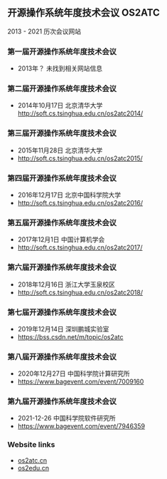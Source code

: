 
## 开源操作系统年度技术会议 OS2ATC
2013 - 2021 历次会议网站

### 第一届开源操作系统年度技术会议
* 2013年？ 未找到相关网站信息

### 第二届开源操作系统年度技术会议
* 2014年10月17日 北京清华大学  
<http://soft.cs.tsinghua.edu.cn/os2atc2014/>

### 第三届开源操作系统年度技术会议
* 2015年11月28日 北京清华大学  
* http://soft.cs.tsinghua.edu.cn/os2atc2015/

### 第四届开源操作系统年度技术会议
* 2016年12月17日 北京中国科学院大学  
* http://soft.cs.tsinghua.edu.cn/os2atc2016/

### 第五届开源操作系统年度技术会议
* 2017年12月1日 中国计算机学会  
* http://soft.cs.tsinghua.edu.cn/os2atc2017/

### 第六届开源操作系统年度技术会议
* 2018年12月16日 浙江大学玉泉校区  
* http://soft.cs.tsinghua.edu.cn/os2atc2018/

### 第七届开源操作系统年度技术会议
* 2019年12月14日 深圳鹏城实验室  
* https://bss.csdn.net/m/topic/os2atc

### 第八届开源操作系统年度技术会议
* 2020年12月27日 中国科学院计算研究所  
* https://www.bagevent.com/event/7009160

### 第九届开源操作系统年度技术会议
* 2021-12-26 中国科学院软件研究所  
* https://www.bagevent.com/event/7946359

### Website links
* [os2atc.cn](http://os2atc.cn)
* [os2edu.cn](http://os2edu.cn)
